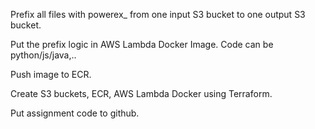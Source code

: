 Prefix all files with powerex_ from one input S3 bucket to one output S3 bucket.

Put the prefix logic in AWS Lambda Docker Image. Code can be python/js/java,..

Push image to ECR.

Create S3 buckets, ECR, AWS Lambda Docker using Terraform.

Put assignment code to github.
